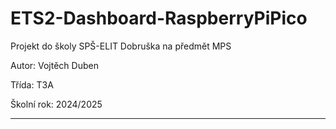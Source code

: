 # ETS2-Dashboard-RaspberryPiPico


Projekt do školy SPŠ-ELIT Dobruška na předmět MPS 

Autor: Vojtěch Duben

Třída: T3A

Školní rok: 2024/2025

--------------------------------------------------

